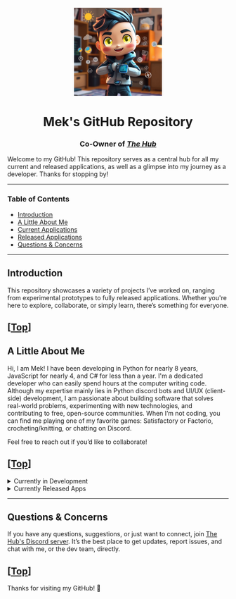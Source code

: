 <label id="top"></label>

<div align="center">
  <img src="./repo_images/mek.jpg" width="200" />
  <h1>Mek's GitHub Repository</h1>
  <h3>
    Co-Owner of 
    <i>
      <a href="https://github.com/theHub12">
        The Hub
      </a>
    </i>
  </h3>
</div>

Welcome to my GitHub! This repository serves as a central hub for all my current and released applications, as well as a glimpse into my journey as a developer. Thanks for stopping by!

---

### Table of Contents

- [Introduction](#introduction)
- [A Little About Me](#a-little-about-me)
- [Current Applications](#current-applications)
- [Released Applications](#released-applications)
- [Questions & Concerns](#questions--concerns)

---

## Introduction

This repository showcases a variety of projects I’ve worked on, ranging from experimental prototypes to fully released applications. Whether you're here to explore, collaborate, or simply learn, there’s something for everyone.


[<a href="#top">Top</a>]
---

## A Little About Me

Hi, I am Mek! I have been developing in Python for nearly 8 years, JavaScript for nearly 4, and C# for less than a year. I'm a dedicated developer who can easily spend hours at the computer writing code. Although my expertise mainly lies in Python discord bots and UI/UX (client-side) development, I am passionate about building software that solves real-world problems, experimenting with new technologies, and contributing to free, open-source communities. When I’m not coding, you can find me playing one of my favorite games: Satisfactory or Factorio, crocheting/knitting, or chatting on Discord.

Feel free to reach out if you’d like to collaborate!


[<a href="#top">Top</a>]
---



<details id="current-applications">
<summary>Currently in Development</summary>

> NOTE: These projects are in active development. If you’d like to contribute or test, feel free to reach out!

  <details>
  <summary>Track Master Pro</summary>

  [Github Repository](https://github.com/mek0124/TrackMasterPro)
  A light-weight task tracking application with some analytic features
  </details>
  
  [<a href="#top">Top</a>]
</details>

<details id="released-applications">
<summary>Currently Released Apps</summary>

> NOTE: All applications come with a "Report" button, whether it is a web, desktop, or mobile application. If at anytime you come across a problem with any application, please use this button to report it or see [Questions & Concerns](#questions--concerns) below.

  <!-- <details>
    <summary>Project Name</summary>

    Project Link
    Project Description
  </details> -->
  
  [<a href="#top">Top</a>]
</details>

---

## Questions & Concerns

If you have any questions, suggestions, or just want to connect, join [The Hub's Discord server](https://discord.gg/uAyPM8WbPw). It’s the best place to get updates, report issues, and chat with me, or the dev team, directly.


[<a href="#top">Top</a>]
---

Thanks for visiting my GitHub! 🚀
